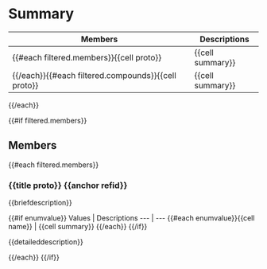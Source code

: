 # Summary

Members | Descriptions
--- | ---
{{#each filtered.members}}{{cell proto}} | {{cell summary}}
{{/each}}{{#each filtered.compounds}}{{cell proto}} | {{cell summary}}
{{/each}}

{{#if filtered.members}}

## Members

{{#each filtered.members}}

### {{title proto}} {{anchor refid}}

{{briefdescription}}

{{#if enumvalue}}
Values | Descriptions
--- | ---
{{#each enumvalue}}{{cell name}} | {{cell summary}}
{{/each}}
{{/if}}

{{detaileddescription}}

{{/each}}
{{/if}}
